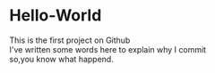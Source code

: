 # Hello-World
This is the first project on Github<br>
I've written some words here to explain why I commit<br> 
so,you know what happend.
